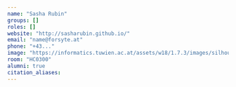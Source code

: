 ```yaml
---
name: "Sasha Rubin"
groups: []
roles: []
website: "http://sasharubin.github.io/"
email: "name@forsyte.at"
phone: "+43..."
image: "https://informatics.tuwien.ac.at/assets/w18/1.7.3/images/silhouette.svg"
room: "HC0300"
alumni: true
citation_aliases:
---
```


<!--
Your custom content goes here.
-->